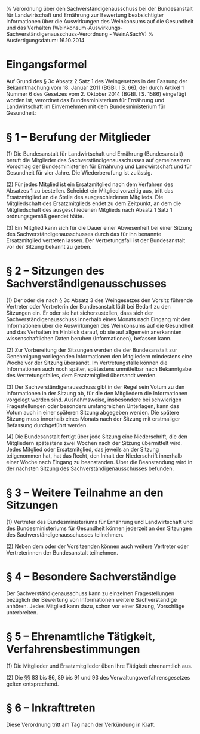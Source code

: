 % Verordnung über den Sachverständigenausschuss bei der Bundesanstalt für Landwirtschaft und Ernährung zur Bewertung beabsichtigter Informationen über die Auswirkungen des Weinkonsums auf die Gesundheit und das Verhalten  (Weinkonsum-Auswirkungs-Sachverständigenausschuss-Verordnung - WeinASachV)
% Ausfertigungsdatum: 16.10.2014
 
# Eingangsformel

Auf Grund des § 3c Absatz 2 Satz 1 des Weingesetzes in der Fassung der Bekanntmachung vom 18. Januar 2011 (BGBl. I S. 66), der durch Artikel 1 Nummer 6 des Gesetzes vom 2. Oktober 2014 (BGBl. I S. 1586) eingefügt worden ist, verordnet das Bundesministerium für Ernährung und Landwirtschaft im Einvernehmen mit dem Bundesministerium für Gesundheit:

# § 1 – Berufung der Mitglieder

(1) Die Bundesanstalt für Landwirtschaft und Ernährung (Bundesanstalt) beruft die Mitglieder des Sachverständigenausschusses auf gemeinsamen Vorschlag der Bundesministerien für Ernährung und Landwirtschaft und für Gesundheit für vier Jahre. Die Wiederberufung ist zulässig.

(2) Für jedes Mitglied ist ein Ersatzmitglied nach dem Verfahren des Absatzes 1 zu bestellen. Scheidet ein Mitglied vorzeitig aus, tritt das Ersatzmitglied an die Stelle des ausgeschiedenen Mitglieds. Die Mitgliedschaft des Ersatzmitglieds endet zu dem Zeitpunkt, an dem die Mitgliedschaft des ausgeschiedenen Mitglieds nach Absatz 1 Satz 1 ordnungsgemäß geendet hätte.

(3) Ein Mitglied kann sich für die Dauer einer Abwesenheit bei einer Sitzung des Sachverständigenausschusses durch das für ihn benannte Ersatzmitglied vertreten lassen. Der Vertretungsfall ist der Bundesanstalt vor der Sitzung bekannt zu geben.

# § 2 – Sitzungen des Sachverständigenausschusses

(1) Der oder die nach § 3c Absatz 3 des Weingesetzes den Vorsitz führende Vertreter oder Vertreterin der Bundesanstalt lädt bei Bedarf zu den Sitzungen ein. Er oder sie hat sicherzustellen, dass sich der Sachverständigenausschuss innerhalb eines Monats nach Eingang mit den Informationen über die Auswirkungen des Weinkonsums auf die Gesundheit und das Verhalten im Hinblick darauf, ob sie auf allgemein anerkannten wissenschaftlichen Daten beruhen (Informationen), befassen kann.

(2) Zur Vorbereitung der Sitzungen werden die der Bundesanstalt zur Genehmigung vorliegenden Informationen den Mitgliedern mindestens eine Woche vor der Sitzung übersandt. Im Vertretungsfalle können die Informationen auch noch später, spätestens unmittelbar nach Bekanntgabe des Vertretungsfalles, dem Ersatzmitglied übersandt werden.

(3) Der Sachverständigenausschuss gibt in der Regel sein Votum zu den Informationen in der Sitzung ab, für die den Mitgliedern die Informationen vorgelegt worden sind. Ausnahmsweise, insbesondere bei schwierigen Fragestellungen oder besonders umfangreichen Unterlagen, kann das Votum auch in einer späteren Sitzung abgegeben werden. Die spätere Sitzung muss innerhalb eines Monats nach der Sitzung mit erstmaliger Befassung durchgeführt werden.

(4) Die Bundesanstalt fertigt über jede Sitzung eine Niederschrift, die den Mitgliedern spätestens zwei Wochen nach der Sitzung übermittelt wird. Jedes Mitglied oder Ersatzmitglied, das jeweils an der Sitzung teilgenommen hat, hat das Recht, den Inhalt der Niederschrift innerhalb einer Woche nach Eingang zu beanstanden. Über die Beanstandung wird in der nächsten Sitzung des Sachverständigenausschusses befunden.

# § 3 – Weitere Teilnahme an den Sitzungen

(1) Vertreter des Bundesministeriums für Ernährung und Landwirtschaft und des Bundesministeriums für Gesundheit können jederzeit an den Sitzungen des Sachverständigenausschusses teilnehmen.

(2) Neben dem oder der Vorsitzenden können auch weitere Vertreter oder Vertreterinnen der Bundesanstalt teilnehmen.

# § 4 – Besondere Sachverständige

Der Sachverständigenausschuss kann zu einzelnen Fragestellungen bezüglich der Bewertung von Informationen weitere Sachverständige anhören. Jedes Mitglied kann dazu, schon vor einer Sitzung, Vorschläge unterbreiten.

# § 5 – Ehrenamtliche Tätigkeit, Verfahrensbestimmungen

(1) Die Mitglieder und Ersatzmitglieder üben ihre Tätigkeit ehrenamtlich aus.

(2) Die §§ 83 bis 86, 89 bis 91 und 93 des Verwaltungsverfahrensgesetzes gelten entsprechend.

# § 6 – Inkrafttreten

Diese Verordnung tritt am Tag nach der Verkündung in Kraft.
